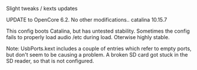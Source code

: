 Slight tweaks / kexts updates

UPDATE to OpenCore 6.2. No other modifications.. catalina 10.15.7

This config boots Catalina, but has untested stability.   Sometimes the config fails to properly load audio /etc  during load.  Oterwise highly stable.

Note:  UsbPorts.kext includes a couple of entries which refer to empty ports, but don't seem to be causing a problem.  A broken SD card got stuck in the SD reader, so that is not configured.
